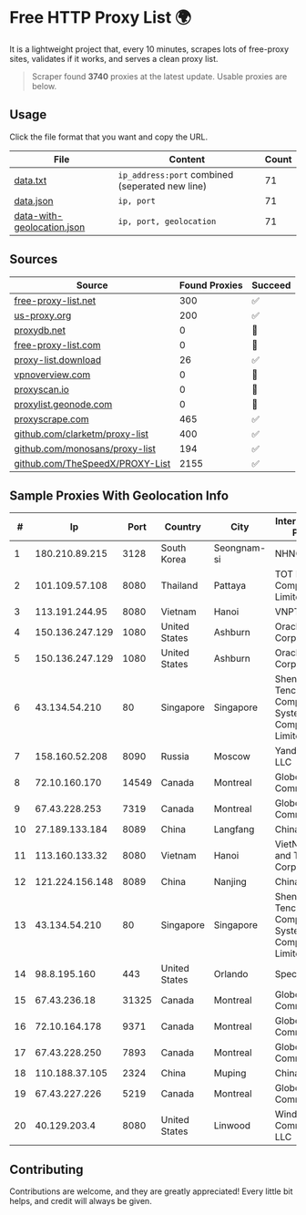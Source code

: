 
# Free HTTP Proxy List 🌍

It is a lightweight project that, every 10 minutes, scrapes lots of free-proxy sites, validates if it works, and serves a clean proxy list.


> Scraper found **3740** proxies at the latest update. Usable proxies are below.

## Usage

Click the file format that you want and copy the URL.


|File|Content|Count|
|----|-------|-----|
|[data.txt](https://raw.githubusercontent.com/themiralay/Proxy-List-World/master/data.txt)|`ip_address:port` combined (seperated new line)|71|
|[data.json](https://raw.githubusercontent.com/themiralay/Proxy-List-World/master/data.json)|`ip, port`|71|
|[data-with-geolocation.json](https://raw.githubusercontent.com/themiralay/Proxy-List-World/master/data-with-geolocation.json)|`ip, port, geolocation`|71|

## Sources

|Source|Found Proxies|Succeed|
|------|-------------|-------|
|[free-proxy-list.net](https://free-proxy-list.net)|300|✅|
|[us-proxy.org](https://www.us-proxy.org)|200|✅|
|[proxydb.net](http://proxydb.net)|0|🚫|
|[free-proxy-list.com](https://free-proxy-list.com/?page=&port=&type%5B%5D=http&type%5B%5D=https&up_time=0&search=Search)|0|🚫|
|[proxy-list.download](https://www.proxy-list.download/HTTP)|26|✅|
|[vpnoverview.com](https://vpnoverview.com/privacy/anonymous-browsing/free-proxy-servers)|0|🚫|
|[proxyscan.io](https://www.proxyscan.io)|0|🚫|
|[proxylist.geonode.com](https://proxylist.geonode.com/api/proxy-list?limit=300&page=1&sort_by=lastChecked&sort_type=desc&protocols=http,https)|0|🚫|
|[proxyscrape.com](https://api.proxyscrape.com/v2/?request=displayproxies&protocol=http&timeout=10000&country=all&ssl=all&anonymity=all)|465|✅|
|[github.com/clarketm/proxy-list](https://raw.githubusercontent.com/clarketm/proxy-list/master/proxy-list-raw.txt)|400|✅|
|[github.com/monosans/proxy-list](https://raw.githubusercontent.com/monosans/proxy-list/main/proxies/http.txt)|194|✅|
|[github.com/TheSpeedX/PROXY-List](https://raw.githubusercontent.com/TheSpeedX/PROXY-List/master/http.txt)|2155|✅|


## Sample Proxies With Geolocation Info

|#|Ip|Port|Country|City|Internet Service Provider|
|-|--|----|-------|----|-------------------------|
|1|180.210.89.215|3128|South Korea|Seongnam-si|NHNCLOUD|
|2|101.109.57.108|8080|Thailand|Pattaya|TOT Public Company Limited|
|3|113.191.244.95|8080|Vietnam|Hanoi|VNPT|
|4|150.136.247.129|1080|United States|Ashburn|Oracle Corporation|
|5|150.136.247.129|1080|United States|Ashburn|Oracle Corporation|
|6|43.134.54.210|80|Singapore|Singapore|Shenzhen Tencent Computer Systems Company Limited|
|7|158.160.52.208|8090|Russia|Moscow|Yandex.Cloud LLC|
|8|72.10.160.170|14549|Canada|Montreal|GloboTech Communications|
|9|67.43.228.253|7319|Canada|Montreal|GloboTech Communications|
|10|27.189.133.184|8089|China|Langfang|Chinanet|
|11|113.160.133.32|8080|Vietnam|Hanoi|VietNam Post and Telecom Corporation|
|12|121.224.156.148|8089|China|Nanjing|China Telecom|
|13|43.134.54.210|80|Singapore|Singapore|Shenzhen Tencent Computer Systems Company Limited|
|14|98.8.195.160|443|United States|Orlando|Spectrum|
|15|67.43.236.18|31325|Canada|Montreal|GloboTech Communications|
|16|72.10.164.178|9371|Canada|Montreal|GloboTech Communications|
|17|67.43.228.250|7893|Canada|Montreal|GloboTech Communications|
|18|110.188.37.105|2324|China|Muping|Chinanet|
|19|67.43.227.226|5219|Canada|Montreal|GloboTech Communications|
|20|40.129.203.4|8080|United States|Linwood|Windstream Communications LLC|



## Contributing

Contributions are welcome, and they are greatly appreciated! Every
little bit helps, and credit will always be given.


